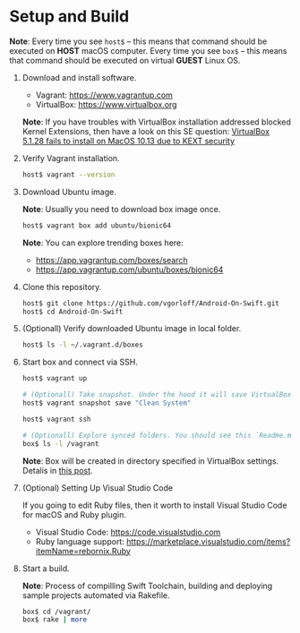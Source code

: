 Setup and Build
===============

**Note**: Every time you see `host$` – this means that command should be executed on **HOST** macOS computer. Every time you see `box$` – this means that command should be executed on virtual **GUEST** Linux OS.

1. Download and install software.

    - Vagrant: https://www.vagrantup.com
    - VirtualBox: https://www.virtualbox.org

    **Note**: If you have troubles with VirtualBox installation addressed blocked Kernel Extensions, then have a look on this SE question: [VirtualBox 5.1.28 fails to install on MacOS 10.13 due to KEXT security](https://apple.stackexchange.com/questions/301303/virtualbox-5-1-28-fails-to-install-on-macos-10-13-due-to-kext-security)

2. Verify Vagrant installation.

    ```bash
    host$ vagrant --version
    ```

3. Download Ubuntu image.

    **Note**: Usually you need to download box image once.

    ```bash
    host$ vagrant box add ubuntu/bionic64
    ```

    **Note**: You can explore trending boxes here:

    - https://app.vagrantup.com/boxes/search
    - https://app.vagrantup.com/ubuntu/boxes/bionic64

4. Clone this repository.

    ```bash
    host$ git clone https://github.com/vgorloff/Android-On-Swift.git
    host$ cd Android-On-Swift
    ```

5. (Optionall) Verify downloaded Ubuntu image in local folder.

    ```bash
    host$ ls -l ~/.vagrant.d/boxes
    ```

6. Start box and connect via SSH.

    ```bash
    host$ vagrant up

    # (Optionall) Take snapshot. Under the hood it will save VirtualBox snapshot.
    host$ vagrant snapshot save "Clean System"

    host$ vagrant ssh

    # (Optionall) Explore synced folders. You should see this `Readme.md` file inside Ubuntu Box.
    box$ ls -l /vagrant
    ```

    **Note**: Box will be created in directory specified in VirtualBox settings. Detalis in [this post](http://www.thisprogrammingthing.com/2013/changing-the-directory-vagrant-stores-the-vms-in/).

7. (Optional) Setting Up Visual Studio Code

    If you going to edit Ruby files, then it worth to install Visual Studio Code for macOS and Ruby plugin.

    - Visual Studio Code: https://code.visualstudio.com
    - Ruby language support: https://marketplace.visualstudio.com/items?itemName=rebornix.Ruby

8. Start a build.

   **Note**: Process of compilling Swift Toolchain, building and deploying sample projects automated via Rakefile.

   ```bash
   box$ cd /vagrant/
   box$ rake | more
   ```
